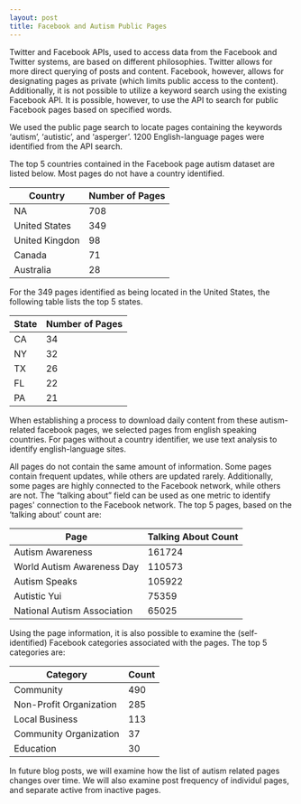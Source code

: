 ```yaml
---
layout: post
title: Facebook and Autism Public Pages      
---
```


Twitter and Facebook APIs, used to access data from the Facebook and Twitter systems, are based on different philosophies.  Twitter allows for more direct querying of posts and content.  Facebook, however, allows for designating pages as private (which limits public access to the content).  Additionally, it is not possible to utilize a keyword search using the existing Facebook API.  It is possible, however, to use the API to search for public Facebook pages based on specified words. 

 We used the public page search to locate pages containing the keywords ‘autism’, ‘autistic’, and ‘asperger’.  1200 English-language pages were identified from the API search.  

The top 5 countries contained in the Facebook page autism dataset are listed below.  Most pages do not have a country identified.

Country | Number of Pages
--- | --- 
  NA  | 708
  United States  | 349
 United Kingdon  | 98
Canada | 71
Australia | 28 

For the 349 pages identified as being located in the United States, the following table lists the top 5 states.

State  | Number of Pages
--- | ---
CA | 34
NY | 32
TX | 26
FL  | 22
PA | 21

When establishing a process to download daily content from these autism-related facebook pages, we selected pages from english speaking countries.  For pages without a country identifier, we use text analysis to identify english-language sites. 

All pages do not contain the same amount of information.  Some pages contain frequent updates, while others are updated rarely.  Additionally, some pages are highly connected to the Facebook network, while others are not.  The “talking about” field can be used as one metric to identify pages' connection to the Facebook network.  The top 5 pages, based on the ‘talking about’ count are:

Page | Talking About Count
--- | ---
Autism Awareness | 161724
World Autism Awareness Day | 110573
Autism Speaks |  105922
Autistic Yui |  75359
National Autism Association |  65025


Using the page information, it is also possible to examine the (self-identified) Facebook categories associated with the pages.  The top 5 categories are:


Category | Count
---|---
Community | 490
Non-Profit Organization | 285
Local Business | 113
Community Organization | 37
Education | 30

In future blog posts, we will examine how the list of autism related pages changes over time.  We will also examine post frequency of individul pages, and separate active from inactive pages. 




